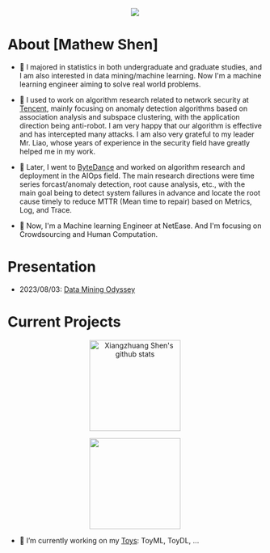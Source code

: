 <p align="center"> 
  <img src="https://profile-counter.glitch.me/shenxiangzhuang/count.svg" />
</p>

# About [Mathew Shen]
- 🔭 I majored in statistics in both undergraduate and graduate studies, 
and I am also interested in data mining/machine learning. 
Now I'm a machine learning engineer aiming to solve real world problems.


- 🔭 I used to work on algorithm research related to network security at 
[Tencent](https://github.com/Tencent), 
mainly focusing on anomaly detection algorithms based on association analysis 
and subspace clustering, with the application direction being anti-robot.
I am very happy that our algorithm is effective and has intercepted many attacks. 
I am also very grateful to my leader Mr. Liao, 
whose years of experience in the security field have greatly helped me in my work.

- 🔭 Later, I went to [ByteDance](https://github.com/bytedance) 
and worked on algorithm research and deployment in the AIOps field. 
The main research directions were time series forcast/anomaly detection, root cause analysis, etc., 
with the main goal being to detect system failures in advance 
and locate the root cause timely to reduce MTTR (Mean time to repair)
based on Metrics, Log, and Trace.

- 🔭 Now, I'm a Machine learning Engineer at NetEase. And I'm focusing on Crowdsourcing and Human Computation.

# Presentation

- 2023/08/03: [Data Mining Odyssey](https://github.com/shenxiangzhuang/CareerPublic/blob/f63459e5efcfbdc4843151471905eae17fa68b8d/presentation/review/2023/career_review_2023_public.pdf)


# Current Projects



<p align="center">
<img alt="Xiangzhuang Shen's github stats" height='180' src="https://github-readme-stats.vercel.app/api?username=shenxiangzhuang&count_private=true&show_icons=true&include_all_commits=false&theme=react">

<p align="center"> 
    <img height='180' src="https://github-profile-summary-cards.vercel.app/api/cards/profile-details?username=shenxiangzhuang&theme=react" />
</p>


<!-- <p align="center">
<img alt="Xiangzhuang Shen's github stats" height='140' src="https://github-readme-stats.vercel.app/api?username=shenxiangzhuang&count_private=true&show_icons=true&include_all_commits=true&theme=react">
<img alt="Xiangzhuang Shen's github stats" height='140' src="https://github-profile-summary-cards.vercel.app/api/cards/profile-details?username=shenxiangzhuang&theme=react">
</p> -->

- 🌱 I’m currently working on my [Toys](https://datahonor.com/project/toys/): ToyML, ToyDL, ...


[//]: # (- 🔭 我在本科和研究生都主修统计相关专业，对数据挖掘/机器学习也比较感兴趣。)

[//]: # (我曾经在Tencent做网络安全相关的算法研究工作，主要的算法研究方向是基于)

[//]: # (关联分析和子空间聚类的异常检测算法，应用的方向是反自动机。)

[//]: # (令我很开心的是我们的算法工作地很好，有效拦截了很多攻击。)

[//]: # (也非常感谢我的Leader廖先生，他在安全领域多年的经验对我的工作帮助很大。)

[//]: # (之后我辗转来到ByteDance从事AIOps领域的算法研究和应用工作，主要的算法研究方向是时间序列异常检测，)

[//]: # (时间序列预测，根因分析等，主要应用的方向是根据可观测领域的数据&#40;Metrics, Log, Trace&#41;)

[//]: # (提前感知系统故障并在发现故障的时候及时定位根因以降低MTTR&#40;Mean time to repair&#41;)


[//]: # ([//]: # &#40;<img alt="Xiangzhuang Shen's github stats" height='230' src="https://github-readme-stats.vercel.app/api/top-langs/?username=shenxiangzhuang&theme=react&&hide=jupyter%20notebook,javascript,html,css,tex,shell">&#41;)
[//]: # (</p>)

[//]: # (<p align="center">)

[//]: # (  <img src="https://github-readme-stats.vercel.app/api/wakatime?username=Mathew&theme=react&layout=compact&langs_count=10" />)

[//]: # (</p>)


<!-- <details>
  <summary>WakaTime Activity</summary>  

<img
  src="https://github.com/shenxiangzhuang/shenxiangzhuang/blob/master/images/stat.svg"
  alt="Xiangzhuang Shen's WakaTime Activity"
/>
</details> -->

<!-- [![Top Langs](https://github-readme-stats.vercel.app/api/top-langs/?username=shenxiangzhuang&layout=compact&theme=highcontrast&card_width=240)](https://github.com/anuraghazra/github-readme-stats) -->



<!--
**shenxiangzhuang/shenxiangzhuang** is a ✨ _special_ ✨ repository because its `README.md` (this file) appears on your GitHub profile.

Here are some ideas to get you started:

- 🔭 I’m currently working on ...
- 🌱 I’m currently learning ...
- 👯 I’m looking to collaborate on ...
- 🤔 I’m looking for help with ...
- 💬 Ask me about ...
- 📫 How to reach me: ...
- 😄 Pronouns: ...
- ⚡ Fun fact: ...
-->
